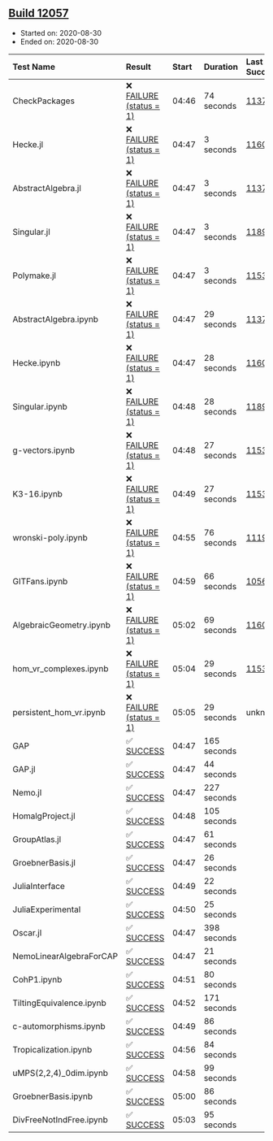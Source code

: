 ## [Build 12057](https://oscarci.mathematik.uni-kl.de/job/oscar/12057/)

* Started on: 2020-08-30
* Ended on: 2020-08-30

| Test Name    | Result | Start | Duration | Last Success | First Failure |
|:-------------|:-------|:------|:---------|:-------------|:--------------|
| CheckPackages | ❌ [FAILURE (status = 1)](https://oscarci.mathematik.uni-kl.de/job/oscar/12057/artifact/logs/build-12057/CheckPackages.log) | 04:46 | 74 seconds | [11376](https://oscarci.mathematik.uni-kl.de/job/oscar/11376/) | [11377](https://oscarci.mathematik.uni-kl.de/job/oscar/11377/) |
| Hecke.jl | ❌ [FAILURE (status = 1)](https://oscarci.mathematik.uni-kl.de/job/oscar/12057/artifact/logs/build-12057/Hecke.jl.log) | 04:47 | 3 seconds | [11602](https://oscarci.mathematik.uni-kl.de/job/oscar/11602/) | [11603](https://oscarci.mathematik.uni-kl.de/job/oscar/11603/) |
| AbstractAlgebra.jl | ❌ [FAILURE (status = 1)](https://oscarci.mathematik.uni-kl.de/job/oscar/12057/artifact/logs/build-12057/AbstractAlgebra.jl.log) | 04:47 | 3 seconds | [11376](https://oscarci.mathematik.uni-kl.de/job/oscar/11376/) | [11377](https://oscarci.mathematik.uni-kl.de/job/oscar/11377/) |
| Singular.jl | ❌ [FAILURE (status = 1)](https://oscarci.mathematik.uni-kl.de/job/oscar/12057/artifact/logs/build-12057/Singular.jl.log) | 04:47 | 3 seconds | [11893](https://oscarci.mathematik.uni-kl.de/job/oscar/11893/) | [11894](https://oscarci.mathematik.uni-kl.de/job/oscar/11894/) |
| Polymake.jl | ❌ [FAILURE (status = 1)](https://oscarci.mathematik.uni-kl.de/job/oscar/12057/artifact/logs/build-12057/Polymake.jl.log) | 04:47 | 3 seconds | [11532](https://oscarci.mathematik.uni-kl.de/job/oscar/11532/) | [11533](https://oscarci.mathematik.uni-kl.de/job/oscar/11533/) |
| AbstractAlgebra.ipynb | ❌ [FAILURE (status = 1)](https://oscarci.mathematik.uni-kl.de/job/oscar/12057/artifact/logs/build-12057/AbstractAlgebra.ipynb.log) | 04:47 | 29 seconds | [11376](https://oscarci.mathematik.uni-kl.de/job/oscar/11376/) | [11377](https://oscarci.mathematik.uni-kl.de/job/oscar/11377/) |
| Hecke.ipynb | ❌ [FAILURE (status = 1)](https://oscarci.mathematik.uni-kl.de/job/oscar/12057/artifact/logs/build-12057/Hecke.ipynb.log) | 04:47 | 28 seconds | [11602](https://oscarci.mathematik.uni-kl.de/job/oscar/11602/) | [11603](https://oscarci.mathematik.uni-kl.de/job/oscar/11603/) |
| Singular.ipynb | ❌ [FAILURE (status = 1)](https://oscarci.mathematik.uni-kl.de/job/oscar/12057/artifact/logs/build-12057/Singular.ipynb.log) | 04:48 | 28 seconds | [11893](https://oscarci.mathematik.uni-kl.de/job/oscar/11893/) | [11894](https://oscarci.mathematik.uni-kl.de/job/oscar/11894/) |
| g-vectors.ipynb | ❌ [FAILURE (status = 1)](https://oscarci.mathematik.uni-kl.de/job/oscar/12057/artifact/logs/build-12057/g-vectors.ipynb.log) | 04:48 | 27 seconds | [11532](https://oscarci.mathematik.uni-kl.de/job/oscar/11532/) | [11533](https://oscarci.mathematik.uni-kl.de/job/oscar/11533/) |
| K3-16.ipynb | ❌ [FAILURE (status = 1)](https://oscarci.mathematik.uni-kl.de/job/oscar/12057/artifact/logs/build-12057/K3-16.ipynb.log) | 04:49 | 27 seconds | [11532](https://oscarci.mathematik.uni-kl.de/job/oscar/11532/) | [11533](https://oscarci.mathematik.uni-kl.de/job/oscar/11533/) |
| wronski-poly.ipynb | ❌ [FAILURE (status = 1)](https://oscarci.mathematik.uni-kl.de/job/oscar/12057/artifact/logs/build-12057/wronski-poly.ipynb.log) | 04:55 | 76 seconds | [11192](https://oscarci.mathematik.uni-kl.de/job/oscar/11192/) | [11193](https://oscarci.mathematik.uni-kl.de/job/oscar/11193/) |
| GITFans.ipynb | ❌ [FAILURE (status = 1)](https://oscarci.mathematik.uni-kl.de/job/oscar/12057/artifact/logs/build-12057/GITFans.ipynb.log) | 04:59 | 66 seconds | [10566](https://oscarci.mathematik.uni-kl.de/job/oscar/10566/) | [10567](https://oscarci.mathematik.uni-kl.de/job/oscar/10567/) |
| AlgebraicGeometry.ipynb | ❌ [FAILURE (status = 1)](https://oscarci.mathematik.uni-kl.de/job/oscar/12057/artifact/logs/build-12057/AlgebraicGeometry.ipynb.log) | 05:02 | 69 seconds | [11602](https://oscarci.mathematik.uni-kl.de/job/oscar/11602/) | [11603](https://oscarci.mathematik.uni-kl.de/job/oscar/11603/) |
| hom_vr_complexes.ipynb | ❌ [FAILURE (status = 1)](https://oscarci.mathematik.uni-kl.de/job/oscar/12057/artifact/logs/build-12057/hom_vr_complexes.ipynb.log) | 05:04 | 29 seconds | [11532](https://oscarci.mathematik.uni-kl.de/job/oscar/11532/) | [11533](https://oscarci.mathematik.uni-kl.de/job/oscar/11533/) |
| persistent_hom_vr.ipynb | ❌ [FAILURE (status = 1)](https://oscarci.mathematik.uni-kl.de/job/oscar/12057/artifact/logs/build-12057/persistent_hom_vr.ipynb.log) | 05:05 | 29 seconds | unknown | unknown |
| GAP | ✅ [SUCCESS](https://oscarci.mathematik.uni-kl.de/job/oscar/12057/artifact/logs/build-12057/GAP.log) | 04:47 | 165 seconds |  |  |
| GAP.jl | ✅ [SUCCESS](https://oscarci.mathematik.uni-kl.de/job/oscar/12057/artifact/logs/build-12057/GAP.jl.log) | 04:47 | 44 seconds |  |  |
| Nemo.jl | ✅ [SUCCESS](https://oscarci.mathematik.uni-kl.de/job/oscar/12057/artifact/logs/build-12057/Nemo.jl.log) | 04:47 | 227 seconds |  |  |
| HomalgProject.jl | ✅ [SUCCESS](https://oscarci.mathematik.uni-kl.de/job/oscar/12057/artifact/logs/build-12057/HomalgProject.jl.log) | 04:48 | 105 seconds |  |  |
| GroupAtlas.jl | ✅ [SUCCESS](https://oscarci.mathematik.uni-kl.de/job/oscar/12057/artifact/logs/build-12057/GroupAtlas.jl.log) | 04:47 | 61 seconds |  |  |
| GroebnerBasis.jl | ✅ [SUCCESS](https://oscarci.mathematik.uni-kl.de/job/oscar/12057/artifact/logs/build-12057/GroebnerBasis.jl.log) | 04:47 | 26 seconds |  |  |
| JuliaInterface | ✅ [SUCCESS](https://oscarci.mathematik.uni-kl.de/job/oscar/12057/artifact/logs/build-12057/JuliaInterface.log) | 04:49 | 22 seconds |  |  |
| JuliaExperimental | ✅ [SUCCESS](https://oscarci.mathematik.uni-kl.de/job/oscar/12057/artifact/logs/build-12057/JuliaExperimental.log) | 04:50 | 25 seconds |  |  |
| Oscar.jl | ✅ [SUCCESS](https://oscarci.mathematik.uni-kl.de/job/oscar/12057/artifact/logs/build-12057/Oscar.jl.log) | 04:47 | 398 seconds |  |  |
| NemoLinearAlgebraForCAP | ✅ [SUCCESS](https://oscarci.mathematik.uni-kl.de/job/oscar/12057/artifact/logs/build-12057/NemoLinearAlgebraForCAP.log) | 04:47 | 21 seconds |  |  |
| CohP1.ipynb | ✅ [SUCCESS](https://oscarci.mathematik.uni-kl.de/job/oscar/12057/artifact/logs/build-12057/CohP1.ipynb.log) | 04:51 | 80 seconds |  |  |
| TiltingEquivalence.ipynb | ✅ [SUCCESS](https://oscarci.mathematik.uni-kl.de/job/oscar/12057/artifact/logs/build-12057/TiltingEquivalence.ipynb.log) | 04:52 | 171 seconds |  |  |
| c-automorphisms.ipynb | ✅ [SUCCESS](https://oscarci.mathematik.uni-kl.de/job/oscar/12057/artifact/logs/build-12057/c-automorphisms.ipynb.log) | 04:49 | 86 seconds |  |  |
| Tropicalization.ipynb | ✅ [SUCCESS](https://oscarci.mathematik.uni-kl.de/job/oscar/12057/artifact/logs/build-12057/Tropicalization.ipynb.log) | 04:56 | 84 seconds |  |  |
| uMPS(2,2,4)_0dim.ipynb | ✅ [SUCCESS](https://oscarci.mathematik.uni-kl.de/job/oscar/12057/artifact/logs/build-12057/uMPS-2-2-4-_0dim.ipynb.log) | 04:58 | 99 seconds |  |  |
| GroebnerBasis.ipynb | ✅ [SUCCESS](https://oscarci.mathematik.uni-kl.de/job/oscar/12057/artifact/logs/build-12057/GroebnerBasis.ipynb.log) | 05:00 | 86 seconds |  |  |
| DivFreeNotIndFree.ipynb | ✅ [SUCCESS](https://oscarci.mathematik.uni-kl.de/job/oscar/12057/artifact/logs/build-12057/DivFreeNotIndFree.ipynb.log) | 05:03 | 95 seconds |  |  |
